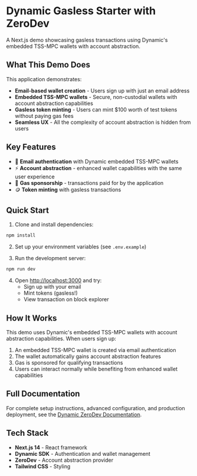 # Dynamic Gasless Starter with ZeroDev

A Next.js demo showcasing gasless transactions using Dynamic's embedded TSS-MPC wallets with account abstraction.

## What This Demo Does

This application demonstrates:

- **Email-based wallet creation** - Users sign up with just an email address
- **Embedded TSS-MPC wallets** - Secure, non-custodial wallets with account abstraction capabilities
- **Gasless token minting** - Users can mint $100 worth of test tokens without paying gas fees
- **Seamless UX** - All the complexity of account abstraction is hidden from users

## Key Features

- 🔐 **Email authentication** with Dynamic embedded TSS-MPC wallets
- ⚡ **Account abstraction** - enhanced wallet capabilities with the same user experience
- 💸 **Gas sponsorship** - transactions paid for by the application
- 🪙 **Token minting** with gasless transactions

## Quick Start

1. Clone and install dependencies:

```bash
npm install
```

2. Set up your environment variables (see `.env.example`)

3. Run the development server:

```bash
npm run dev
```

4. Open [http://localhost:3000](http://localhost:3000) and try:
   - Sign up with your email
   - Mint tokens (gasless!)
   - View transaction on block explorer

## How It Works

This demo uses Dynamic's embedded TSS-MPC wallets with account abstraction capabilities. When users sign up:

1. An embedded TSS-MPC wallet is created via email authentication
2. The wallet automatically gains account abstraction features
3. Gas is sponsored for qualifying transactions
4. Users can interact normally while benefiting from enhanced wallet capabilities

## Full Documentation

For complete setup instructions, advanced configuration, and production deployment, see the [Dynamic ZeroDev Documentation](https://www.dynamic.xyz/docs/smart-wallets/smart-wallet-providers/zerodev).

## Tech Stack

- **Next.js 14** - React framework
- **Dynamic SDK** - Authentication and wallet management
- **ZeroDev** - Account abstraction provider
- **Tailwind CSS** - Styling
